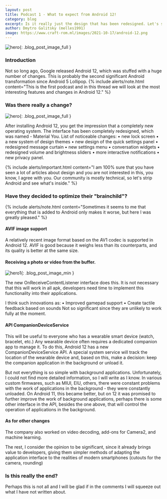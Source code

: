 ```yaml
---
layout: post
title: Podcast 1 - What to expect from Android 12!
category: blog
excerpt: Is it really just the design that has been redesigned. Let's see what's under the "hood" of this monster.
author: Dmytro Galitsky (melles1991)
image: https://www.craft-rom.ml/images/2021-10-17/android-12.png
---
```


![hero]({{page.image}}){: .blog_post_image_full }

### Introduction

Not so long ago, Google released Android 12, which was stuffed with a huge number of changes. This is probably the second significant Android transformation since Android 5 Lollipop.
{% include alerts/note.html content="This is the first podcast and in this thread we will look at the most interesting features and changes in Android 12." %}

### Was there really a change?

![hero](https://www.craft-rom.ml/images/2021-05-19/android-12.png){: .blog_post_image_full }

After installing Android 12, you get the impression that a completely new operating system.
The interface has been completely redesigned, which was named - Material You.
List of noticeable changes:
• new lock screen
• a new system of design themes
• new design of the quick settings panel
• redesigned message curtain
• new settings menu
• conversation widgets
• redesigned volume and brightness sliders
• more interactive notifications
• new privacy panel.

{% include alerts/important.html content="I am 100% sure that you have seen a lot of articles about design and you are not interested in this, you know, I agree with you. Our community is mostly technical, so let's strip Android and see what's inside." %}

### Have they decided to optimize their "brainchild"?

{% include alerts/note.html content="Sometimes it seems to me that everything that is added to Android only makes it worse, but here I was greatly pleased." %}

#### AVIF image support
A relatively recent image format based on the AV1 codec is supported in Android 12. AVIF is good because it weighs less than its counterparts, and its quality is better at the same size.

#### Receiving a photo or video from the buffer.

![hero1](https://www.craft-rom.ml/images/2021-10-17/android-12-OnReceiveContentListener.gif){: .blog_post_image_min }

The new OnReceiveContentListener interface does this. It is not necessary that this will work in all apk, developers need time to implement this functionality into their applications.

I think such innovations as:
• Improved gamepad support
• Create tactile feedback based on sounds
Not so significant since they are unlikely to work fully at the moment.

#### API CompanionDeviceService
This will be useful to everyone who has a wearable smart device (watch, bracelet, etc.)
Any wearable device often requires a dedicated companion app to manage it.
To do this, Android 12 has a new CompanionDeviceService API. A special system service will track the location of the wearable device and, based on this, make a decision: keep the companion application in the background or unload it.

But not everything is so simple with background applications. Unfortunately, I could not find more detailed information, so I will write as I know.
In various custom firmwares, such as MIUI, EIU, others, there were constant problems with the work of applications in the background - they were constantly unloaded. 
On Android 11, this became better, but on 12 it was promised to further improve the work of background applications, perhaps there is some other interface in the API, besides the one above, that will control the operation of applications in the background.

#### As for other changes
The company also worked on video decoding, add-ons for Camera2, and machine learning.

The rest, I consider the opinion to be significant, since it already brings value to developers, giving them simpler methods of adapting the application interface to the realities of modern smartphones (cutouts for the camera, rounding)

### Is this really the end?

Perhaps this is not all and I will be glad if in the comments I will squeeze out what I have not written about.